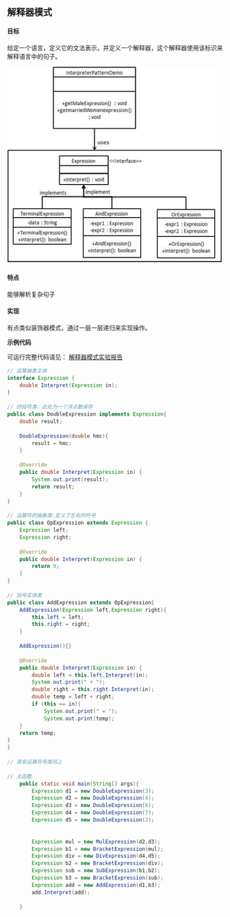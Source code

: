 ## 解释器模式

#### 目标

给定一个语言，定义它的文法表示，并定义一个解释器，这个解释器使用该标识来解释语言中的句子。

![解释器](designPatternUML/24_interpreter.jpg)

#### 特点

能够解析复杂句子

#### 实现

有点类似装饰器模式，通过一层一层递归来实现操作。

**示例代码**

可运行完整代码请见：
[解释器模式实验报告](https://github.com/springremember/labReportCurrent/tree/master/%E8%AE%BE%E8%AE%A1%E6%A8%A1%E5%BC%8F/%E5%AE%9E%E9%AA%8C%E5%85%AB:%E8%A7%A3%E9%87%8A%E5%99%A8%E6%A8%A1%E5%BC%8F)
```java
// 运算抽象主体
interface Expression {
    double Interpret(Expression in);
}

// 终结符类，此处为一个浮点数保存
public class DoubleExpression implements Expression{
    double result;

    DoubleExpression(double hmc){
        result = hmc;
    }

    @Override
    public double Interpret(Expression in) {
        System.out.print(result);
        return result;
    }
}

// 运算符的抽象类:定义了左右的符号
public class OpExpression extends Expression {
    Expression left;
    Expression right;

    @Override
    public double Interpret(Expression in) {
        return 0;
    }
}

// 加号实体类
public class AddExpression extends OpExpression{
    AddExpression(Expression left,Expression right){
        this.left = left;
        this.right = right;
    }

    AddExpression(){}

    @Override
    public double Interpret(Expression in) {
        double left = this.left.Interpret(in);
        System.out.print(" + ");
        double right = this.right.Interpret(in);
        double temp = left + right;
        if (this == in){
            System.out.print(" = ");
            System.out.print(temp);
    }
    return temp;
}
}

// 其余运算符号类同上

// 主函数
    public static void main(String[] args){
        Expression d1 = new DoubleExpression(3);
        Expression d2 = new DoubleExpression(4);
        Expression d3 = new DoubleExpression(6);
        Expression d4 = new DoubleExpression(7);
        Expression d5 = new DoubleExpression(2);


        Expression mul = new MulExpression(d2,d3);
        Expression b1 = new BracketExpression(mul);
        Expression div = new DivExpression(d4,d5);
        Expression b2 = new BracketExpression(div);
        Expression sub = new SubExpression(b1,b2);
        Expression b3 = new BracketExpression(sub);
        Expression add = new AddExpression(d1,b3);
        add.Interpret(add);

    }
```